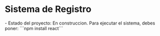 <h1>Sistema de Registro</h1>
- Estado del proyecto: En construccion.
Para ejecutar el sistema, debes poner:
```npm install react```
